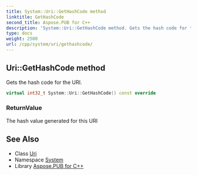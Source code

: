 ```yaml
---
title: System::Uri::GetHashCode method
linktitle: GetHashCode
second_title: Aspose.PUB for C++
description: 'System::Uri::GetHashCode method. Gets the hash code for the URI in C++.'
type: docs
weight: 2500
url: /cpp/system/uri/gethashcode/
---
```

## Uri::GetHashCode method


Gets the hash code for the URI.

```cpp
virtual int32_t System::Uri::GetHashCode() const override
```


### ReturnValue

The hash value generated for this URI

## See Also

* Class [Uri](../)
* Namespace [System](../../)
* Library [Aspose.PUB for C++](../../../)
